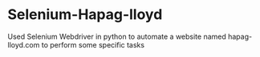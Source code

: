 # Selenium-Hapag-lloyd

Used Selenium Webdriver in python to automate a website named hapag-lloyd.com to
perform some specific tasks
